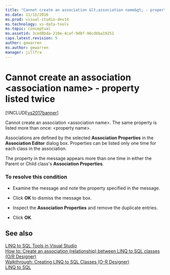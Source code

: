 ```yaml
---
title: "Cannot create an association &lt;association name&gt; - property listed twice | Microsoft Docs"
ms.date: 11/15/2016
ms.prod: visual-studio-dev14
ms.technology: vs-data-tools
ms.topic: conceptual
ms.assetid: 3ced8bda-210e-4caf-9d8f-96cdbba19251
caps.latest.revision: 5
author: gewarren
ms.author: gewarren
manager: jillfra
---
```

# Cannot create an association &lt;association name&gt; - property listed twice
[!INCLUDE[vs2017banner](../includes/vs2017banner.md)]

Cannot create an association \<association name>. The same property is listed more than once: \<property name>.  
  
 Associations are defined by the selected **Association Properties** in the **Association Editor** dialog box. Properties can be listed only one time for each class in the association.  
  
 The property in the message appears more than one time in either the Parent or Child class's **Association Properties**.  
  
### To resolve this condition  
  
- Examine the message and note the property specified in the message.  
  
- Click **OK** to dismiss the message box.  
  
- Inspect the **Association Properties** and remove the duplicate entries.  
  
- Click **OK**.  
  
## See also  
 [LINQ to SQL Tools in Visual Studio](https://msdn.microsoft.com/library/a57e82d5-f7e4-4894-8add-3d9ba4fce186)   
 [How to: Create an association (relationship) between LINQ to SQL classes (O/R Designer)](../data-tools/how-to-create-an-association-relationship-between-linq-to-sql-classes-o-r-designer.md)   
 [Walkthrough: Creating LINQ to SQL Classes (O-R Designer)](https://msdn.microsoft.com/library/35aad4a4-2e8a-46e2-ae09-5fbfd333c233)   
 [LINQ to SQL](https://msdn.microsoft.com/library/73d13345-eece-471a-af40-4cc7a2f11655)
